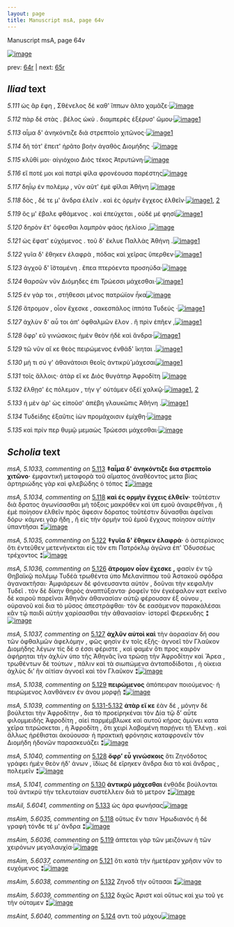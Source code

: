 ```yaml
---
layout: page
title: Manuscript msA, page 64v
---
```


Manuscript msA, page 64v

[![image](http://www.homermultitext.org/iipsrv?OBJ=IIP,1.0&FIF=/project/homer/pyramidal/deepzoom/hmt/vaimg/2017a/VA064VN_0566.tif&WID=100&CVT=JPEG)](http://www.homermultitext.org/ict2/?urn=urn:cite2:hmt:vaimg.2017a:VA064VN_0566)

prev:  [64r](../64r/) | next:  [65r](../65r/)

## *Iliad* text

*5.111* <a id="5.111"/> ὡς ἂρ ἔφη , Σθένελος δὲ 					καθ' ἵππων ᾶλτο χαμᾶζε·[![image](http://www.homermultitext.org/iipsrv?OBJ=IIP,1.0&FIF=/project/homer/pyramidal/deepzoom/hmt/vaimg/2017a/VA064VN_0566.tif&RGN=0.448,0.2209,0.438,0.0323&WID=1000&CVT=JPEG)](http://www.homermultitext.org/ict2/?urn=urn:cite2:hmt:vaimg.2017a:VA064VN_0566@0.448,0.2209,0.438,0.0323)

*5.112* <a id="5.112"/> πὰρ δὲ στὰς . βέλος ὠκὺ . διαμπερὲς ἐξέρυσ' ὤμου·[![image](http://www.homermultitext.org/iipsrv?OBJ=IIP,1.0&FIF=/project/homer/pyramidal/deepzoom/hmt/vaimg/2017a/VA064VN_0566.tif&RGN=0.449,0.2397,0.428,0.0376&WID=1000&CVT=JPEG)](http://www.homermultitext.org/ict2/?urn=urn:cite2:hmt:vaimg.2017a:VA064VN_0566@0.449,0.2397,0.428,0.0376)[1](#msAim_5.6033)

*5.113* <a id="5.113"/> αἷμα δ' ἀνηκόντιζε διὰ στρεπτοῖο χιτῶνος·[![image](http://www.homermultitext.org/iipsrv?OBJ=IIP,1.0&FIF=/project/homer/pyramidal/deepzoom/hmt/vaimg/2017a/VA064VN_0566.tif&RGN=0.451,0.2607,0.412,0.0346&WID=1000&CVT=JPEG)](http://www.homermultitext.org/ict2/?urn=urn:cite2:hmt:vaimg.2017a:VA064VN_0566@0.451,0.2607,0.412,0.0346)[1](#msA_5.1033)

*5.114* <a id="5.114"/> δὴ τότ' ἔπειτ' ἠρᾶτο βοὴν ἀγαθὸς Διομήδης ·[![image](http://www.homermultitext.org/iipsrv?OBJ=IIP,1.0&FIF=/project/homer/pyramidal/deepzoom/hmt/vaimg/2017a/VA064VN_0566.tif&RGN=0.448,0.2757,0.431,0.0353&WID=1000&CVT=JPEG)](http://www.homermultitext.org/ict2/?urn=urn:cite2:hmt:vaimg.2017a:VA064VN_0566@0.448,0.2757,0.431,0.0353)

*5.115* <a id="5.115"/> κλῦθί μοι· αἰγιόχοιο Διὸς τέκος Ἀτρυτώνη·[![image](http://www.homermultitext.org/iipsrv?OBJ=IIP,1.0&FIF=/project/homer/pyramidal/deepzoom/hmt/vaimg/2017a/VA064VN_0566.tif&RGN=0.454,0.2945,0.39,0.0383&WID=1000&CVT=JPEG)](http://www.homermultitext.org/ict2/?urn=urn:cite2:hmt:vaimg.2017a:VA064VN_0566@0.454,0.2945,0.39,0.0383)

*5.116* <a id="5.116"/> εἴ ποτέ μοι καὶ πατρὶ φίλα φρονέουσα παρέστης[![image](http://www.homermultitext.org/iipsrv?OBJ=IIP,1.0&FIF=/project/homer/pyramidal/deepzoom/hmt/vaimg/2017a/VA064VN_0566.tif&RGN=0.456,0.3133,0.427,0.0346&WID=1000&CVT=JPEG)](http://www.homermultitext.org/ict2/?urn=urn:cite2:hmt:vaimg.2017a:VA064VN_0566@0.456,0.3133,0.427,0.0346)

*5.117* <a id="5.117"/> δηΐῳ ἐν πολέμῳ , νῦν αῦτ' ἐμὲ φῖλαι Ἀθήνη 				[![image](http://www.homermultitext.org/iipsrv?OBJ=IIP,1.0&FIF=/project/homer/pyramidal/deepzoom/hmt/vaimg/2017a/VA064VN_0566.tif&RGN=0.452,0.3328,0.418,0.0361&WID=1000&CVT=JPEG)](http://www.homermultitext.org/ict2/?urn=urn:cite2:hmt:vaimg.2017a:VA064VN_0566@0.452,0.3328,0.418,0.0361)

*5.118* <a id="5.118"/> δὸς , δέ τε μ' ἄνδρα ἑλεῖν . καὶ ἐς ὁρμὴν ἔγχεος ἐλθεῖν·[![image](http://www.homermultitext.org/iipsrv?OBJ=IIP,1.0&FIF=/project/homer/pyramidal/deepzoom/hmt/vaimg/2017a/VA064VN_0566.tif&RGN=0.453,0.3501,0.44,0.0368&WID=1000&CVT=JPEG)](http://www.homermultitext.org/ict2/?urn=urn:cite2:hmt:vaimg.2017a:VA064VN_0566@0.453,0.3501,0.44,0.0368)[1](#msAim_5.6035), [2](#msA_5.1034)

*5.119* <a id="5.119"/> ὅς μ' ἔβαλε φθάμενος . καὶ ἐπεύχεται , οὐδέ μέ φησὶ[![image](http://www.homermultitext.org/iipsrv?OBJ=IIP,1.0&FIF=/project/homer/pyramidal/deepzoom/hmt/vaimg/2017a/VA064VN_0566.tif&RGN=0.456,0.3689,0.433,0.0361&WID=1000&CVT=JPEG)](http://www.homermultitext.org/ict2/?urn=urn:cite2:hmt:vaimg.2017a:VA064VN_0566@0.456,0.3689,0.433,0.0361)[1](#msAim_5.6036)

*5.120* <a id="5.120"/> δηρὸν ἔτ' ὄψεσθαι λαμπρὸν φάος ἠελίοιο ,[![image](http://www.homermultitext.org/iipsrv?OBJ=IIP,1.0&FIF=/project/homer/pyramidal/deepzoom/hmt/vaimg/2017a/VA064VN_0566.tif&RGN=0.449,0.3877,0.392,0.0361&WID=1000&CVT=JPEG)](http://www.homermultitext.org/ict2/?urn=urn:cite2:hmt:vaimg.2017a:VA064VN_0566@0.449,0.3877,0.392,0.0361)

*5.121* <a id="5.121"/> ὡς ἔφατ' εὐχόμενος . τοῦ δ' ἔκλυε Παλλὰς Ἀθήνη .[![image](http://www.homermultitext.org/iipsrv?OBJ=IIP,1.0&FIF=/project/homer/pyramidal/deepzoom/hmt/vaimg/2017a/VA064VN_0566.tif&RGN=0.458,0.402,0.444,0.0383&WID=1000&CVT=JPEG)](http://www.homermultitext.org/ict2/?urn=urn:cite2:hmt:vaimg.2017a:VA064VN_0566@0.458,0.402,0.444,0.0383)[1](#msAim_5.6037)

*5.122* <a id="5.122"/> γυῖα δ' ἔθηκεν ἐλαφρὰ , πόδας καὶ χεῖρας ὕπερθεν·[![image](http://www.homermultitext.org/iipsrv?OBJ=IIP,1.0&FIF=/project/homer/pyramidal/deepzoom/hmt/vaimg/2017a/VA064VN_0566.tif&RGN=0.462,0.42,0.451,0.0383&WID=1000&CVT=JPEG)](http://www.homermultitext.org/ict2/?urn=urn:cite2:hmt:vaimg.2017a:VA064VN_0566@0.462,0.42,0.451,0.0383)[1](#msA_5.1035)

*5.123* <a id="5.123"/> ἀγχοῦ δ' ἳ̈σταμένη . ἔπεα πτερόεντα προσηύδα·[![image](http://www.homermultitext.org/iipsrv?OBJ=IIP,1.0&FIF=/project/homer/pyramidal/deepzoom/hmt/vaimg/2017a/VA064VN_0566.tif&RGN=0.455,0.4403,0.408,0.0376&WID=1000&CVT=JPEG)](http://www.homermultitext.org/ict2/?urn=urn:cite2:hmt:vaimg.2017a:VA064VN_0566@0.455,0.4403,0.408,0.0376)

*5.124* <a id="5.124"/> θαρσῶν νῦν Διόμηδες 					ἐπι Τρώεσσι μάχεσθαι·[![image](http://www.homermultitext.org/iipsrv?OBJ=IIP,1.0&FIF=/project/homer/pyramidal/deepzoom/hmt/vaimg/2017a/VA064VN_0566.tif&RGN=0.459,0.4613,0.405,0.0368&WID=1000&CVT=JPEG)](http://www.homermultitext.org/ict2/?urn=urn:cite2:hmt:vaimg.2017a:VA064VN_0566@0.459,0.4613,0.405,0.0368)[1](#msAint_5.6040)

*5.125* <a id="5.125"/> ἐν γάρ τοι , στήθεσσι μένος πατρώϊον ἧκα[![image](http://www.homermultitext.org/iipsrv?OBJ=IIP,1.0&FIF=/project/homer/pyramidal/deepzoom/hmt/vaimg/2017a/VA064VN_0566.tif&RGN=0.465,0.4801,0.382,0.0338&WID=1000&CVT=JPEG)](http://www.homermultitext.org/ict2/?urn=urn:cite2:hmt:vaimg.2017a:VA064VN_0566@0.465,0.4801,0.382,0.0338)

*5.126* <a id="5.126"/> ἄτρομον , οἷον ἔχεσκε , σακεσπάλος ἱππότα Τυδεύς ·[![image](http://www.homermultitext.org/iipsrv?OBJ=IIP,1.0&FIF=/project/homer/pyramidal/deepzoom/hmt/vaimg/2017a/VA064VN_0566.tif&RGN=0.462,0.4899,0.425,0.0421&WID=1000&CVT=JPEG)](http://www.homermultitext.org/ict2/?urn=urn:cite2:hmt:vaimg.2017a:VA064VN_0566@0.462,0.4899,0.425,0.0421)[1](#msA_5.1036)

*5.127* <a id="5.127"/> ἀχλὺν δ' αὖ τοι ἀπ' ὀφθαλμῶν ἕλον . ἣ πρὶν ἐπῆεν ,[![image](http://www.homermultitext.org/iipsrv?OBJ=IIP,1.0&FIF=/project/homer/pyramidal/deepzoom/hmt/vaimg/2017a/VA064VN_0566.tif&RGN=0.462,0.5131,0.419,0.0413&WID=1000&CVT=JPEG)](http://www.homermultitext.org/ict2/?urn=urn:cite2:hmt:vaimg.2017a:VA064VN_0566@0.462,0.5131,0.419,0.0413)[1](#msA_5.1037)

*5.128* <a id="5.128"/> ὄφρ' εῦ γινώσκοις ἠμὲν θεὸν ἠδὲ καὶ ἄνδρα·[![image](http://www.homermultitext.org/iipsrv?OBJ=IIP,1.0&FIF=/project/homer/pyramidal/deepzoom/hmt/vaimg/2017a/VA064VN_0566.tif&RGN=0.464,0.5334,0.413,0.0398&WID=1000&CVT=JPEG)](http://www.homermultitext.org/ict2/?urn=urn:cite2:hmt:vaimg.2017a:VA064VN_0566@0.464,0.5334,0.413,0.0398)[1](#msA_5.1040)

*5.129* <a id="5.129"/> τῶ νῦν αἴ κε θεὸς πειρώμενος ἐνθάδ' ἵκηται .[![image](http://www.homermultitext.org/iipsrv?OBJ=IIP,1.0&FIF=/project/homer/pyramidal/deepzoom/hmt/vaimg/2017a/VA064VN_0566.tif&RGN=0.461,0.5522,0.44,0.0383&WID=1000&CVT=JPEG)](http://www.homermultitext.org/ict2/?urn=urn:cite2:hmt:vaimg.2017a:VA064VN_0566@0.461,0.5522,0.44,0.0383)[1](#msA_5.1038)

*5.130* <a id="5.130"/> μή τι σύ γ' ἀθανάτοισι θεοῖς ἀντικρὺ̆ μάχεσαι[![image](http://www.homermultitext.org/iipsrv?OBJ=IIP,1.0&FIF=/project/homer/pyramidal/deepzoom/hmt/vaimg/2017a/VA064VN_0566.tif&RGN=0.464,0.571,0.405,0.0413&WID=1000&CVT=JPEG)](http://www.homermultitext.org/ict2/?urn=urn:cite2:hmt:vaimg.2017a:VA064VN_0566@0.464,0.571,0.405,0.0413)[1](#msA_5.1041)

*5.131* <a id="5.131"/> τοῖς ἄλλοις· ἀτὰρ εἴ κε Διὸς θυγάτηρ Ἀφροδίτη 				[![image](http://www.homermultitext.org/iipsrv?OBJ=IIP,1.0&FIF=/project/homer/pyramidal/deepzoom/hmt/vaimg/2017a/VA064VN_0566.tif&RGN=0.458,0.592,0.444,0.0383&WID=1000&CVT=JPEG)](http://www.homermultitext.org/ict2/?urn=urn:cite2:hmt:vaimg.2017a:VA064VN_0566@0.458,0.592,0.444,0.0383)

*5.132* <a id="5.132"/> ἔλθῃσ' ἐς πόλεμον , τήν γ' οὐτάμεν ὀξέϊ χαλκῷ·[![image](http://www.homermultitext.org/iipsrv?OBJ=IIP,1.0&FIF=/project/homer/pyramidal/deepzoom/hmt/vaimg/2017a/VA064VN_0566.tif&RGN=0.468,0.6131,0.429,0.0383&WID=1000&CVT=JPEG)](http://www.homermultitext.org/ict2/?urn=urn:cite2:hmt:vaimg.2017a:VA064VN_0566@0.468,0.6131,0.429,0.0383)[1](#msAim_5.6039), [2](#msAim_5.6038)

*5.133* <a id="5.133"/> ἡ μὲν ὰρ' ὡς εἰποῦσ' ἀπέβη γλαυκῶπις Ἀθήνη .[![image](http://www.homermultitext.org/iipsrv?OBJ=IIP,1.0&FIF=/project/homer/pyramidal/deepzoom/hmt/vaimg/2017a/VA064VN_0566.tif&RGN=0.469,0.6326,0.438,0.0353&WID=1000&CVT=JPEG)](http://www.homermultitext.org/ict2/?urn=urn:cite2:hmt:vaimg.2017a:VA064VN_0566@0.469,0.6326,0.438,0.0353)[1](#msAil_5.6041)

*5.134* <a id="5.134"/> Τυδείδης ἐξαῦτις ἰὼν 					προμάχοισιν ἐμίχθη·[![image](http://www.homermultitext.org/iipsrv?OBJ=IIP,1.0&FIF=/project/homer/pyramidal/deepzoom/hmt/vaimg/2017a/VA064VN_0566.tif&RGN=0.462,0.6521,0.434,0.0361&WID=1000&CVT=JPEG)](http://www.homermultitext.org/ict2/?urn=urn:cite2:hmt:vaimg.2017a:VA064VN_0566@0.462,0.6521,0.434,0.0361)

*5.135* <a id="5.135"/> καὶ πρίν περ θυμῷ μεμαὼς Τρώεσσι μάχεσθαι·[![image](http://www.homermultitext.org/iipsrv?OBJ=IIP,1.0&FIF=/project/homer/pyramidal/deepzoom/hmt/vaimg/2017a/VA064VN_0566.tif&RGN=0.473,0.6709,0.434,0.0361&WID=1000&CVT=JPEG)](http://www.homermultitext.org/ict2/?urn=urn:cite2:hmt:vaimg.2017a:VA064VN_0566@0.473,0.6709,0.434,0.0361)

## *Scholia* text

*msA, 5.1033, commenting on* [5.113](#5.113)  <a id="msA_5.1033"/> **‡αἷμα δ' ἀνηκόντιζε δια στρεπτοῖο χιτῶνο·** ἐμφαντικῆ μεταφορὰ τοῦ αἵματος ἀναθέοντος μετα βίας ἀρτηριώδης γὰρ καὶ φλεβώδης ὁ τόπος ⁑[![image](http://www.homermultitext.org/iipsrv?OBJ=IIP,1.0&FIF=/project/homer/pyramidal/deepzoom/hmt/vaimg/2017a/VA064VN_0566.tif&RGN=0.19970523,0.11867220,0.71997052,0.04204703&WID=1000&CVT=JPEG)](http://www.homermultitext.org/ict2/?urn=urn:cite2:hmt:vaimg.2017a:VA064VN_0566@0.19970523,0.11867220,0.71997052,0.04204703)

*msA, 5.1034, commenting on* [5.118](#5.118)  <a id="msA_5.1034"/> **καὶ ἐς ορμὴν ἔγχεις ἐλθεῖν·** τοῦτέστιν διὰ δρατος ἀγωνίσασθαι μὴ τόξοις μακρόθεν καὶ ὑπ εμοῦ ἀναιρεθῆναι , ἢ ἐμὲ ποίησον ἐλθεῖν πρὸς ἄφεσιν δόρατος τοῦτέστιν δύνασθαι ἀφεῖναι δόρυ· κάμνει γὰρ ἤδη , ἢ εἰς τὴν ὀρμὴν τοῦ ἐμοῦ ἔγχους ποίησον αὐτὴν ὑπαντῆσαι ⁑[![image](http://www.homermultitext.org/iipsrv?OBJ=IIP,1.0&FIF=/project/homer/pyramidal/deepzoom/hmt/vaimg/2017a/VA064VN_0566.tif&RGN=0.21223287,0.13443983,0.65438467,0.05643154&WID=1000&CVT=JPEG)](http://www.homermultitext.org/ict2/?urn=urn:cite2:hmt:vaimg.2017a:VA064VN_0566@0.21223287,0.13443983,0.65438467,0.05643154)

*msA, 5.1035, commenting on* [5.122](#5.122)  <a id="msA_5.1035"/> **‡γυῖα δ' ἔθηκεν ἐλαφρά·** ὁ ἀστερίσκος ὅτι ἐντεῦθεν μετενήνεκται εἰς τὸν επι Πατρόκλῳ ἀγῶνα ἐπ' Ὀδυσσέως τρέχοντος ⁑[![image](http://www.homermultitext.org/iipsrv?OBJ=IIP,1.0&FIF=/project/homer/pyramidal/deepzoom/hmt/vaimg/2017a/VA064VN_0566.tif&RGN=0.17980840,0.44011065,0.22770818,0.04370678&WID=1000&CVT=JPEG)](http://www.homermultitext.org/ict2/?urn=urn:cite2:hmt:vaimg.2017a:VA064VN_0566@0.17980840,0.44011065,0.22770818,0.04370678)

*msA, 5.1036, commenting on* [5.126](#5.126)  <a id="msA_5.1036"/> **ἄτρομον οἷον ἔχεσκε ,** φασὶν ἐν τῷ Θηβαϊκῷ πολέμῳ Τυδέά τρωθέντα ὑπο Μελανίππου τοῦ Ἀστακοῦ σφόδρα ἀγανακτῆσαι· Ἀμφιάρεων δὲ φόνευσαντα αὐτὸν , δοῦναι τὴν κεφαλὴν Τυδεῖ . τὸν δὲ δίκην θηρὸς ἀναπτύξαντα· ῥοφεῖν τὸν ἐγκέφαλον κατ εκεῖνο δὲ καιροῦ παρεῖναι Ἀθηνᾶν ἀθανασίαν αὐτῷ φέρουσαν ἐξ οὐνου , οὐρανοῦ καὶ δια τὸ μῦσος ἀπεστράφθαι· τὸν δε εασάμενον παρακἀλέσαι κἂν τῷ παιδὶ αὐτὴν χαρίσασθαι τὴν ἀθανασίαν· ἱστορεῖ Φερεκυδης ⁑[![image](http://www.homermultitext.org/iipsrv?OBJ=IIP,1.0&FIF=/project/homer/pyramidal/deepzoom/hmt/vaimg/2017a/VA064VN_0566.tif&RGN=0.18570376,0.48049793,0.25386883,0.14329184&WID=1000&CVT=JPEG)](http://www.homermultitext.org/ict2/?urn=urn:cite2:hmt:vaimg.2017a:VA064VN_0566@0.18570376,0.48049793,0.25386883,0.14329184)

*msA, 5.1037, commenting on* [5.127](#5.127)  <a id="msA_5.1037"/> **ἀχλῦν αὐτοὶ καὶ** τὴν ἀορασίαν δή σου τῶν ὀφθαλμῶν ἀφελόμην , φῶς φησὶν ἐν τοῖς ἑξῆς· ἀγνοεῖ τὸν Γλαῦκον Διομήδης λέγων τίς δὲ σ ἐσσι φέριστε , καὶ φαμὲν ὅτι προς καιρὸν ἀφήρηται τὴν ἀχλὺν ὑπο τῆς Ἀθηνᾶς ἵνα τρώσῃ τὴν Ἀφροδίτην καὶ Ἄρεα , τρωθέντων δὲ τούτων , πάλιν καὶ τὰ σιωπώμενα ἀνταποδίδοται , ἡ οἰκεια ἀχλὺς δι’ ἣν αἰτίαν ἀγνοεῖ καὶ τὸν Γλαῦκον ⁑[![image](http://www.homermultitext.org/iipsrv?OBJ=IIP,1.0&FIF=/project/homer/pyramidal/deepzoom/hmt/vaimg/2017a/VA064VN_0566.tif&RGN=0.19565217,0.61300138,0.23655122,0.12807746&WID=1000&CVT=JPEG)](http://www.homermultitext.org/ict2/?urn=urn:cite2:hmt:vaimg.2017a:VA064VN_0566@0.19565217,0.61300138,0.23655122,0.12807746)

*msA, 5.1038, commenting on* [5.129](#5.129)  <a id="msA_5.1038"/> **πειρώμενος** ἀπόπειραν ποιούμενος· ἠ πειρώμενος λανθάνειν ἐν ἀνου μορφῇ ⁑[![image](http://www.homermultitext.org/iipsrv?OBJ=IIP,1.0&FIF=/project/homer/pyramidal/deepzoom/hmt/vaimg/2017a/VA064VN_0566.tif&RGN=0.37067060,0.71452282,0.33124539,0.01881051&WID=1000&CVT=JPEG)](http://www.homermultitext.org/ict2/?urn=urn:cite2:hmt:vaimg.2017a:VA064VN_0566@0.37067060,0.71452282,0.33124539,0.01881051)

*msA, 5.1039, commenting on* [5.131-5.132](#5.131-5.132)  <a id="msA_5.1039"/> **ἀτὰρ εἴ κε** ἐὰν δέ , μόνην δὲ βούλεται τὴν Ἀφροδίτην , δια τὸ προεἰρηκέναι τὸν Δία τῷ δ’ αὖτε φιλομμειδὴς Ἀφροδίτη , αἰεὶ παρμέμβλωκε καὶ αυτοῦ κήρας ἀμύνει κατα χεῖρα τιτρώσκεται , ἡ Ἀφροδίτη , ὅτι χειρὶ λαβομένη παρῄνει τῇ Ἑλένῃ . καὶ ἄλλως ἠρέθισται ἀκούουσα· ἡ πρακτικὴ φρόνησις καταφρονεῖν τὸν Διομήδη ἡδονῶν παρασκευάζει ⁑[![image](http://www.homermultitext.org/iipsrv?OBJ=IIP,1.0&FIF=/project/homer/pyramidal/deepzoom/hmt/vaimg/2017a/VA064VN_0566.tif&RGN=0.20338983,0.70262794,0.71407517,0.08962656&WID=1000&CVT=JPEG)](http://www.homermultitext.org/ict2/?urn=urn:cite2:hmt:vaimg.2017a:VA064VN_0566@0.20338983,0.70262794,0.71407517,0.08962656)

*msA, 5.1040, commenting on* [5.128](#5.128)  <a id="msA_5.1040"/> **ὄφρ’ εὖ γινώσκοις** ὅτι Ζηνόδοτος γράφει ἡμὲν θεὸν ἠδ' ἀνων , ϊδίως δὲ εἴρηκεν ἄνδρα δια τὸ καὶ ἄνδρας , πολεμεῖν ⁑[![image](http://www.homermultitext.org/iipsrv?OBJ=IIP,1.0&FIF=/project/homer/pyramidal/deepzoom/hmt/vaimg/2017a/VA064VN_0566.tif&RGN=0.21075903,0.75131397,0.71112749,0.05255878&WID=1000&CVT=JPEG)](http://www.homermultitext.org/ict2/?urn=urn:cite2:hmt:vaimg.2017a:VA064VN_0566@0.21075903,0.75131397,0.71112749,0.05255878)

*msA, 5.1041, commenting on* [5.130](#5.130)  <a id="msA_5.1041"/> **ἀντικρὺ μάχεσθαι** ἐνθάδε βούλονται τοῦ ἀντικρὺ τὴν τελευταίαν συστέλλειν διὰ τὸ μετρον ⁑[![image](http://www.homermultitext.org/iipsrv?OBJ=IIP,1.0&FIF=/project/homer/pyramidal/deepzoom/hmt/vaimg/2017a/VA064VN_0566.tif&RGN=0.20965365,0.78672199,0.56963891,0.03319502&WID=1000&CVT=JPEG)](http://www.homermultitext.org/ict2/?urn=urn:cite2:hmt:vaimg.2017a:VA064VN_0566@0.20965365,0.78672199,0.56963891,0.03319502)

*msAil, 5.6041, commenting on* [5.133](#5.133)  <a id="msAil_5.6041"/> ὡς άρα φωνήσας[![image](http://www.homermultitext.org/iipsrv?OBJ=IIP,1.0&FIF=/project/homer/pyramidal/deepzoom/hmt/vaimg/2017a/VA064VN_0566.tif&RGN=0.50773766,0.63762102,0.05969049,0.01327801&WID=1000&CVT=JPEG)](http://www.homermultitext.org/ict2/?urn=urn:cite2:hmt:vaimg.2017a:VA064VN_0566@0.50773766,0.63762102,0.05969049,0.01327801)

*msAim, 5.6035, commenting on* [5.118](#5.118)  <a id="msAim_5.6035"/> οὕτως ἔν τισιν Ἡρωδιανός ἡ δὲ γραφὴ τόνδε τέ μ' ἀνδρα ⁑[![image](http://www.homermultitext.org/iipsrv?OBJ=IIP,1.0&FIF=/project/homer/pyramidal/deepzoom/hmt/vaimg/2017a/VA064VN_0566.tif&RGN=0.39830508,0.36293223,0.06190125,0.05504841&WID=1000&CVT=JPEG)](http://www.homermultitext.org/ict2/?urn=urn:cite2:hmt:vaimg.2017a:VA064VN_0566@0.39830508,0.36293223,0.06190125,0.05504841)

*msAim, 5.6036, commenting on* [5.119](#5.119)  <a id="msAim_5.6036"/> άπτεται γὰρ τῶν μειζόνων ἡ τῶν χειρόνων μεγαλαυχία·[![image](http://www.homermultitext.org/iipsrv?OBJ=IIP,1.0&FIF=/project/homer/pyramidal/deepzoom/hmt/vaimg/2017a/VA064VN_0566.tif&RGN=0.31687546,0.38589212,0.07958732,0.02876902&WID=1000&CVT=JPEG)](http://www.homermultitext.org/ict2/?urn=urn:cite2:hmt:vaimg.2017a:VA064VN_0566@0.31687546,0.38589212,0.07958732,0.02876902)

*msAim, 5.6037, commenting on* [5.121](#5.121)  <a id="msAim_5.6037"/> ὅτι κατὰ τὴν ἡμετέραν χρῆσιν νῦν το ευχόμενος ⁑[![image](http://www.homermultitext.org/iipsrv?OBJ=IIP,1.0&FIF=/project/homer/pyramidal/deepzoom/hmt/vaimg/2017a/VA064VN_0566.tif&RGN=0.39977892,0.41466113,0.06374355,0.05034578&WID=1000&CVT=JPEG)](http://www.homermultitext.org/ict2/?urn=urn:cite2:hmt:vaimg.2017a:VA064VN_0566@0.39977892,0.41466113,0.06374355,0.05034578)

*msAim, 5.6038, commenting on* [5.132](#5.132)  <a id="msAim_5.6038"/> Ζηνοδ τὴν οὔτασαι ⁑[![image](http://www.homermultitext.org/iipsrv?OBJ=IIP,1.0&FIF=/project/homer/pyramidal/deepzoom/hmt/vaimg/2017a/VA064VN_0566.tif&RGN=0.42336035,0.63098202,0.03979366,0.02130014&WID=1000&CVT=JPEG)](http://www.homermultitext.org/ict2/?urn=urn:cite2:hmt:vaimg.2017a:VA064VN_0566@0.42336035,0.63098202,0.03979366,0.02130014)

*msAim, 5.6039, commenting on* [5.132](#5.132)  <a id="msAim_5.6039"/> διχῶς Ἀριστ καὶ οὕτως καὶ χω τοῦ γε τὴν οὐταμεν ⁑[![image](http://www.homermultitext.org/iipsrv?OBJ=IIP,1.0&FIF=/project/homer/pyramidal/deepzoom/hmt/vaimg/2017a/VA064VN_0566.tif&RGN=0.41820192,0.65200553,0.04642594,0.03928077&WID=1000&CVT=JPEG)](http://www.homermultitext.org/ict2/?urn=urn:cite2:hmt:vaimg.2017a:VA064VN_0566@0.41820192,0.65200553,0.04642594,0.03928077)

*msAint, 5.6040, commenting on* [5.124](#5.124)  <a id="msAint_5.6040"/> αντι τοῦ μάχου[![image](http://www.homermultitext.org/iipsrv?OBJ=IIP,1.0&FIF=/project/homer/pyramidal/deepzoom/hmt/vaimg/2017a/VA064VN_0566.tif&RGN=0.85851142,0.46666667,0.03868828,0.01410788&WID=1000&CVT=JPEG)](http://www.homermultitext.org/ict2/?urn=urn:cite2:hmt:vaimg.2017a:VA064VN_0566@0.85851142,0.46666667,0.03868828,0.01410788)